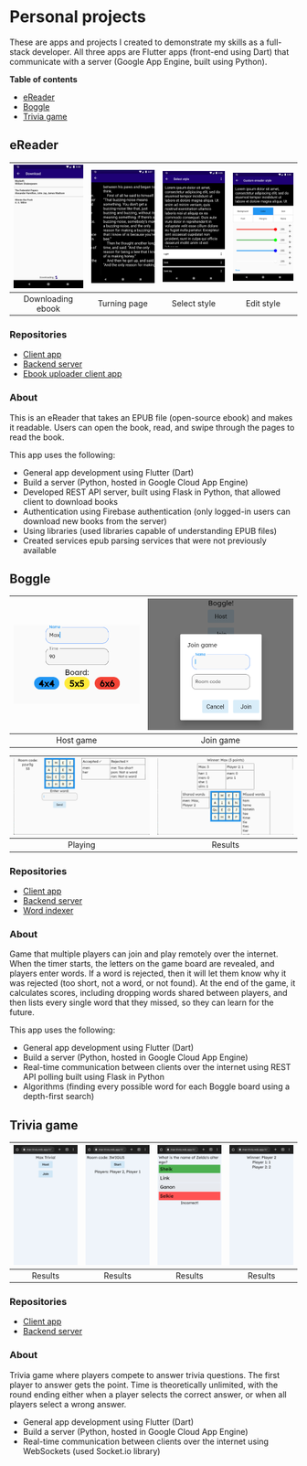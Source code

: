 # Personal projects
These are apps and projects I created to demonstrate my skills as a full-stack developer. All three apps are Flutter apps (front-end using Dart) that communicate with a server (Google App Engine, built using Python).

**Table of contents**
 * [eReader](#ereader)
 * [Boggle](#boggle)
 * [Trivia game](#trivia-game)

## eReader

| <img src="../images/ereader/downloading.png" style="width:135px" /> | <img src="../images/ereader/turning_page.png" style="width:135px" /> | <img src="../images/ereader/style_select.png" style="width:135px" /> | <img src="../images/ereader/edit_color.png" style="width:135px" /> |
|:--:|:--:|:--:|:--:|
| Downloading ebook | Turning page | Select style | Edit style |

### Repositories

 * [Client app](https://github.com/TheOmnimax/ereader)
 * [Backend server](https://github.com/TheOmnimax/ebook-server)
 * [Ebook uploader client app](https://github.com/TheOmnimax/ebook_uploader)

### About

This is an eReader that takes an EPUB file (open-source ebook) and makes it readable. Users can open the book, read, and swipe through the pages to read the book.

This app uses the following:

 * General app development using Flutter (Dart)
 * Build a server (Python, hosted in Google Cloud App Engine)
 * Developed REST API server, built using Flask in Python, that allowed client to download books
 * Authentication using Firebase authentication (only logged-in users can download new books from the server)
 * Using libraries (used libraries capable of understanding EPUB files)
 * Created services epub parsing services that were not previously available

## Boggle

| <img src="../images/boggle/host_game.png" style="width:300px"  /> | <img src="../images/boggle/join_game.png" style="width:350px" /> |
|:--:|:--:|
| Host game | Join game |

| <img src="../images/boggle/playing.png" style="width:480px" /> | <img src="../images/boggle/results.png" style="width:480px" /> |
|:--:|:--:|
| Playing | Results |

### Repositories

 * [Client app](https://github.com/TheOmnimax/boggle_flutter)
 * [Backend server](https://github.com/TheOmnimax/boggle-server)
* [Word indexer](https://github.com/TheOmnimax/word-indexer)

### About

Game that multiple players can join and play remotely over the internet. When the timer starts, the letters on the game board are revealed, and players enter words. If a word is rejected, then it will let them know why it was rejected (too short, not a word, or not found). At the end of the game, it calculates scores, including dropping words shared between players, and then lists every single word that they missed, so they can learn for the future.

This app uses the following:

 * General app development using Flutter (Dart)
 * Build a server (Python, hosted in Google Cloud App Engine)
 * Real-time communication between clients over the internet using REST API polling built using Flask in Python
 * Algorithms (finding every possible word for each Boggle board using a depth-first search)

## Trivia game

| <img src="../images/trivia/home.png" style="width:135px" /> | <img src="../images/trivia/ready.png" style="width:135px" /> | <img src="../images/trivia/incorrect.png" style="width:135px" /> | <img src="../images/trivia/results.png" style="width:135px" /> |
|:--:|:--:|:--:|:--:|
| Results | Results | Results | Results |

### Repositories

 * [Client app](https://github.com/TheOmnimax/max-trivia)
 * [Backend server](https://github.com/TheOmnimax/trivia-server)

### About

Trivia game where players compete to answer trivia questions. The first player to answer gets the point. Time is theoretically unlimited, with the round ending either when a player selects the correct answer, or when all players select a wrong answer.

 * General app development using Flutter (Dart)
 * Build a server (Python, hosted in Google Cloud App Engine)
 * Real-time communication between clients over the internet using WebSockets (used Socket.io library)